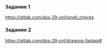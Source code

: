 ### Задание 1
https://gitlab.com/dos-29-onl/smell_checks

### Задание 2
https://gitlab.com/dos-29-onl/dragons-fastapi#
